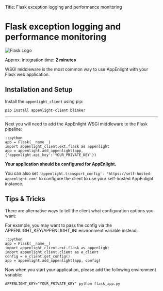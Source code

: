 Title: Flask exception logging and performance monitoring

# Flask exception logging and performance monitoring

![Flask Logo](/static/images/logos/flask_small.png)

Approx. integration time: **2 minutes**

WSGI middleware is the most common way to use AppEnlight with your Flask
web application.

## Installation and Setup

Install the `appenlight_client` using pip:

    pip install appenlight-client blinker

-----  

Next you will need to add the AppEnlight WSGI middleware to the Flask pipeline:

    ::python
    app = Flask(__name__)
    import appenlight_client.ext.flask as appenlight
    app = appenlight.add_appenlight(app, {'appenlight.api_key':'YOUR_PRIVATE_KEY'})
    
**Your application should be configured for AppEnlight.**

You can also set `'appenlight.transport_config': 'https://self-hosted-appenlight.com'`
to configure the client to use your self-hosted AppEnlight instance.

## Tips & Tricks

There are alternative ways to tell the client what configuration options you want:

For example, you may want to pass the config via the APPENLIGHT_KEY/APPENLIGHT_INI
environment variable instead:

    ::python
    app = Flask(__name__)
    import appenlight_client.ext.flask as appenlight
    import appenlight_client.client as e_client
    config = e_client.get_config()
    app = appenlight.add_appenlight(app, config)

Now when you start your application, please add the following environment variable:

    APPENLIGHT_KEY="YOUR_PRIVATE_KEY" python flask_app.py
